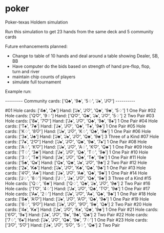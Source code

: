 # poker
Poker-texas Holdem simulation

Run this simulation to get 23 hands from the same deck and 5 community cards

Future enhancements planned:
- Change to table of 10 hands and deal around a table showing Dealer, SB, BB
- Have computer do the bids based on strength of hand pre-flop, flop, turn and river
- maintain chip counts of players
- simulate full tournament

Example run:

  --------- Community cards: ['Q♣', '9♣', '5♢', 'J♠', 'J♡']  ----------

#01 Hole cards: ['4♣', '2♣']  Hand:  ['J♠', 'J♡', 'Q♣', '9♣', '5♢']   1 One Pair
#02 Hole cards: ['Q♡', '9♢']  Hand:  ['Q♡', 'Q♣', 'J♠', 'J♡', '5♢']   2 Two Pair
#03 Hole cards: ['8♠', '7♡']  Hand:  ['J♠', 'J♡', 'Q♣', '9♣', '8♠']   1 One Pair
#04 Hole cards: ['T♠', '7♣']  Hand:  ['J♠', 'J♡', 'Q♣', 'T♠', '9♣']   1 One Pair
#05 Hole cards: ['K♢', '8♡']  Hand:  ['J♠', 'J♡', 'K♢', 'Q♣', '9♣']   1 One Pair
#06 Hole cards: ['3♠', 'J♣']  Hand:  ['J♣', 'J♠', 'J♡', 'Q♣', '9♣']   3 Three of a Kind
#07 Hole cards: ['7♠', '2♡']  Hand:  ['J♠', 'J♡', 'Q♣', '9♣', '7♠']   1 One Pair
#08 Hole cards: ['A♢', 'K♡']  Hand:  ['J♠', 'J♡', 'A♢', 'K♡', 'Q♣']   1 One Pair
#09 Hole cards: ['T♢', '3♣']  Hand:  ['J♠', 'J♡', 'Q♣', 'T♢', '9♣']   1 One Pair
#10 Hole cards: ['3♢', 'T♣']  Hand:  ['J♠', 'J♡', 'Q♣', 'T♣', '9♣']   1 One Pair
#11 Hole cards: ['5♣', 'Q♠']  Hand:  ['Q♠', 'Q♣', 'J♠', 'J♡', '9♣']   2 Two Pair
#12 Hole cards: ['2♠', 'K♣']  Hand:  ['J♠', 'J♡', 'K♣', 'Q♣', '9♣']   1 One Pair
#13 Hole cards: ['4♡', 'A♣']  Hand:  ['J♠', 'J♡', 'A♣', 'Q♣', '9♣']   1 One Pair
#14 Hole cards: ['J♢', '8♢']  Hand:  ['J♢', 'J♠', 'J♡', 'Q♣', '9♣']   3 Three of a Kind
#15 Hole cards: ['Q♢', '6♣']  Hand:  ['Q♢', 'Q♣', 'J♠', 'J♡', '9♣']   2 Two Pair
#16 Hole cards: ['T♡', '4♢']  Hand:  ['J♠', 'J♡', 'Q♣', 'T♡', '9♣']   1 One Pair
#17 Hole cards: ['A♠', '2♢']  Hand:  ['J♠', 'J♡', 'A♠', 'Q♣', '9♣']   1 One Pair
#18 Hole cards: ['8♣', 'A♡']  Hand:  ['J♠', 'J♡', 'A♡', 'Q♣', '9♣']   1 One Pair
#19 Hole cards: ['6♢', '9♡']  Hand:  ['J♠', 'J♡', '9♡', '9♣', 'Q♣']   2 Two Pair
#20 Hole cards: ['4♠', 'K♠']  Hand:  ['J♠', 'J♡', 'K♠', 'Q♣', '9♣']   1 One Pair
#21 Hole cards: ['6♡', '9♠']  Hand:  ['J♠', 'J♡', '9♠', '9♣', 'Q♣']   2 Two Pair
#22 Hole cards: ['7♢', '6♠']  Hand:  ['J♠', 'J♡', 'Q♣', '9♣', '7♢']   1 One Pair
#23 Hole cards: ['3♡', '5♡']  Hand:  ['J♠', 'J♡', '5♡', '5♢', 'Q♣']   2 Two Pair

